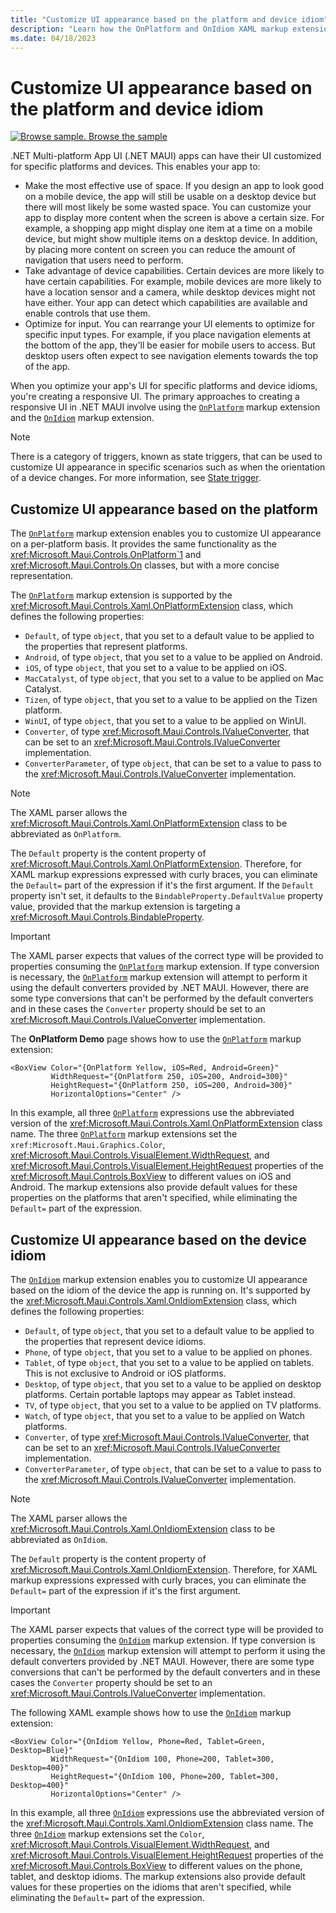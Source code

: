 ```yaml
---
title: "Customize UI appearance based on the platform and device idiom"
description: "Learn how the OnPlatform and OnIdiom XAML markup extensions enable you to customize UI appearance on a per-platform and per-device basis."
ms.date: 04/18/2023
---
```


# Customize UI appearance based on the platform and device idiom

[![Browse sample.](~/media/code-sample.png) Browse the sample](/samples/dotnet/maui-samples/xaml-markupextensions)

.NET Multi-platform App UI (.NET MAUI) apps can have their UI customized for specific platforms and devices. This enables your app to:

- Make the most effective use of space. If you design an app to look good on a mobile device, the app will still be usable on a desktop device but there will most likely be some wasted space. You can customize your app to display more content when the screen is above a certain size. For example, a shopping app might display one item at a time on a mobile device, but might show multiple items on a desktop device. In addition, by placing more content on screen you can reduce the amount of navigation that users need to perform.
- Take advantage of device capabilities. Certain devices are more likely to have certain capabilities. For example, mobile devices are more likely to have a location sensor and a camera, while desktop devices might not have either. Your app can detect which capabilities are available and enable controls that use them.
- Optimize for input. You can rearrange your UI elements to optimize for specific input types. For example, if you place navigation elements at the bottom of the app, they'll be easier for mobile users to access. But desktop users often expect to see navigation elements towards the top of the app.

When you optimize your app's UI for specific platforms and device idioms, you're creating a responsive UI. The primary approaches to creating a responsive UI in .NET MAUI involve using the [`OnPlatform`](xref:Microsoft.Maui.Controls.Xaml.OnPlatformExtension) markup extension and the [`OnIdiom`](xref:Microsoft.Maui.Controls.Xaml.OnIdiomExtension) markup extension.

> [!NOTE]
> There is a category of triggers, known as state triggers, that can be used to customize UI appearance in specific scenarios such as when the orientation of a device changes. For more information, see [State trigger](~/fundamentals/triggers.md#state-trigger).

## Customize UI appearance based on the platform

The [`OnPlatform`](xref:Microsoft.Maui.Controls.Xaml.OnPlatformExtension) markup extension enables you to customize UI appearance on a per-platform basis. It provides the same functionality as the <xref:Microsoft.Maui.Controls.OnPlatform`1> and <xref:Microsoft.Maui.Controls.On> classes, but with a more concise representation.

The [`OnPlatform`](xref:Microsoft.Maui.Controls.Xaml.OnPlatformExtension) markup extension is supported by the <xref:Microsoft.Maui.Controls.Xaml.OnPlatformExtension> class, which defines the following properties:

- `Default`, of type `object`, that you set to a default value to be applied to the properties that represent platforms.
- `Android`, of type `object`, that you set to a value to be applied on Android.
- `iOS`, of type `object`, that you set to a value to be applied on iOS.
- `MacCatalyst`, of type `object`, that you set to a value to be applied on Mac Catalyst.
- `Tizen`, of type `object`, that you set to a value to be applied on the Tizen platform.
- `WinUI`, of type `object`, that you set to a value to be applied on WinUI.
- `Converter`, of type <xref:Microsoft.Maui.Controls.IValueConverter>, that can be set to an <xref:Microsoft.Maui.Controls.IValueConverter> implementation.
- `ConverterParameter`, of type `object`, that can be set to a value to pass to the <xref:Microsoft.Maui.Controls.IValueConverter> implementation.

> [!NOTE]
> The XAML parser allows the <xref:Microsoft.Maui.Controls.Xaml.OnPlatformExtension> class to be abbreviated as `OnPlatform`.

The `Default` property is the content property of <xref:Microsoft.Maui.Controls.Xaml.OnPlatformExtension>. Therefore, for XAML markup expressions expressed with curly braces, you can eliminate the `Default=` part of the expression if it's the first argument. If the `Default` property isn't set, it defaults to the `BindableProperty.DefaultValue` property value, provided that the markup extension is targeting a <xref:Microsoft.Maui.Controls.BindableProperty>.

> [!IMPORTANT]
> The XAML parser expects that values of the correct type will be provided to properties consuming the [`OnPlatform`](xref:Microsoft.Maui.Controls.Xaml.OnPlatformExtension) markup extension. If type conversion is necessary, the [`OnPlatform`](xref:Microsoft.Maui.Controls.Xaml.OnPlatformExtension) markup extension will attempt to perform it using the default converters provided by .NET MAUI. However, there are some type conversions that can't be performed by the default converters and in these cases the `Converter` property should be set to an <xref:Microsoft.Maui.Controls.IValueConverter> implementation.

The **OnPlatform Demo** page shows how to use the [`OnPlatform`](xref:Microsoft.Maui.Controls.Xaml.OnPlatformExtension) markup extension:

```xaml
<BoxView Color="{OnPlatform Yellow, iOS=Red, Android=Green}"
         WidthRequest="{OnPlatform 250, iOS=200, Android=300}"
         HeightRequest="{OnPlatform 250, iOS=200, Android=300}"
         HorizontalOptions="Center" />
```

In this example, all three [`OnPlatform`](xref:Microsoft.Maui.Controls.Xaml.OnPlatformExtension) expressions use the abbreviated version of the <xref:Microsoft.Maui.Controls.Xaml.OnPlatformExtension> class name. The three [`OnPlatform`](xref:Microsoft.Maui.Controls.Xaml.OnPlatformExtension) markup extensions set the `xref:Microsoft.Maui.Graphics.Color`, <xref:Microsoft.Maui.Controls.VisualElement.WidthRequest>, and <xref:Microsoft.Maui.Controls.VisualElement.HeightRequest> properties of the <xref:Microsoft.Maui.Controls.BoxView> to different values on iOS and Android. The markup extensions also provide default values for these properties on the platforms that aren't specified, while eliminating the `Default=` part of the expression.

## Customize UI appearance based on the device idiom

The [`OnIdiom`](xref:Microsoft.Maui.Controls.Xaml.OnIdiomExtension) markup extension enables you to customize UI appearance based on the idiom of the device the app is running on. It's supported by the <xref:Microsoft.Maui.Controls.Xaml.OnIdiomExtension> class, which defines the following properties:

- `Default`, of type `object`, that you set to a default value to be applied to the properties that represent device idioms.
- `Phone`, of type `object`, that you set to a value to be applied on phones.
- `Tablet`, of type `object`, that you set to a value to be applied on tablets. This is not exclusive to Android or iOS platforms.
- `Desktop`, of type `object`, that you set to a value to be applied on desktop platforms. Certain portable laptops may appear as Tablet instead.
- `TV`, of type `object`, that you set to a value to be applied on TV platforms.
- `Watch`, of type `object`, that you set to a value to be applied on Watch platforms.
- `Converter`, of type <xref:Microsoft.Maui.Controls.IValueConverter>, that can be set to an <xref:Microsoft.Maui.Controls.IValueConverter> implementation.
- `ConverterParameter`, of type `object`, that can be set to a value to pass to the <xref:Microsoft.Maui.Controls.IValueConverter> implementation.

> [!NOTE]
> The XAML parser allows the <xref:Microsoft.Maui.Controls.Xaml.OnIdiomExtension> class to be abbreviated as `OnIdiom`.

The `Default` property is the content property of <xref:Microsoft.Maui.Controls.Xaml.OnIdiomExtension>. Therefore, for XAML markup expressions expressed with curly braces, you can eliminate the `Default=` part of the expression if it's the first argument.

> [!IMPORTANT]
> The XAML parser expects that values of the correct type will be provided to properties consuming the [`OnIdiom`](xref:Microsoft.Maui.Controls.Xaml.OnIdiomExtension) markup extension. If type conversion is necessary, the [`OnIdiom`](xref:Microsoft.Maui.Controls.Xaml.OnIdiomExtension) markup extension will attempt to perform it using the default converters provided by .NET MAUI. However, there are some type conversions that can't be performed by the default converters and in these cases the `Converter` property should be set to an <xref:Microsoft.Maui.Controls.IValueConverter> implementation.

The following XAML example shows how to use the [`OnIdiom`](xref:Microsoft.Maui.Controls.Xaml.OnIdiomExtension) markup extension:

```xaml
<BoxView Color="{OnIdiom Yellow, Phone=Red, Tablet=Green, Desktop=Blue}"
         WidthRequest="{OnIdiom 100, Phone=200, Tablet=300, Desktop=400}"
         HeightRequest="{OnIdiom 100, Phone=200, Tablet=300, Desktop=400}"
         HorizontalOptions="Center" />
```

In this example, all three [`OnIdiom`](xref:Microsoft.Maui.Controls.Xaml.OnIdiomExtension) expressions use the abbreviated version of the <xref:Microsoft.Maui.Controls.Xaml.OnIdiomExtension> class name. The three [`OnIdiom`](xref:Microsoft.Maui.Controls.Xaml.OnIdiomExtension) markup extensions set the `Color`, <xref:Microsoft.Maui.Controls.VisualElement.WidthRequest>, and <xref:Microsoft.Maui.Controls.VisualElement.HeightRequest> properties of the <xref:Microsoft.Maui.Controls.BoxView> to different values on the phone, tablet, and desktop idioms. The markup extensions also provide default values for these properties on the idioms that aren't specified, while eliminating the `Default=` part of the expression.
